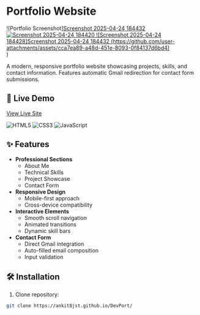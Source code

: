 # Portfolio Website

![Portfolio Screenshot][Screenshot 2025-04-24 184432 ![Screenshot 2025-04-24 184420  ![Screenshot 2025-04-24 184428]![Screenshot 2025-04-24 184432](https://github.com/user-attachments/assets/c7c30de5-bcf6-4063-bb36-770ab504a6a3)
(https://github.com/user-attachments/assets/cca7ea89-a48d-451e-8093-0f84137d6bd4)
](https://github.com/user-attachments/assets/2ecd2931-119f-4399-884e-090e4afd2e59)
](https://github.com/user-attachments/assets/83b11d67-fb4b-49bc-871f-604dc921967c)
) 

A modern, responsive portfolio website showcasing projects, skills, and contact information. Features automatic Gmail redirection for contact form submissions.

## 🚀 Live Demo  
[View Live Site](https://ankit8jst.github.io/DevPort/) 

![HTML5](https://img.shields.io/badge/HTML5-E34F26?style=for-the-badge&logo=html5&logoColor=white)
![CSS3](https://img.shields.io/badge/CSS3-1572B6?style=for-the-badge&logo=css3&logoColor=white)
![JavaScript](https://img.shields.io/badge/JavaScript-F7DF1E?style=for-the-badge&logo=javascript&logoColor=black)

## ✨ Features

- **Professional Sections**
  - About Me
  - Technical Skills
  - Project Showcase
  - Contact Form
- **Responsive Design**
  - Mobile-first approach
  - Cross-device compatibility
- **Interactive Elements**
  - Smooth scroll navigation
  - Animated transitions
  - Dynamic skill bars
- **Contact Form**
  - Direct Gmail integration
  - Auto-filled email composition
  - Input validation

## 🛠️ Installation

1. Clone repository:
```bash
git clone https://ankit8jst.github.io/DevPort/
